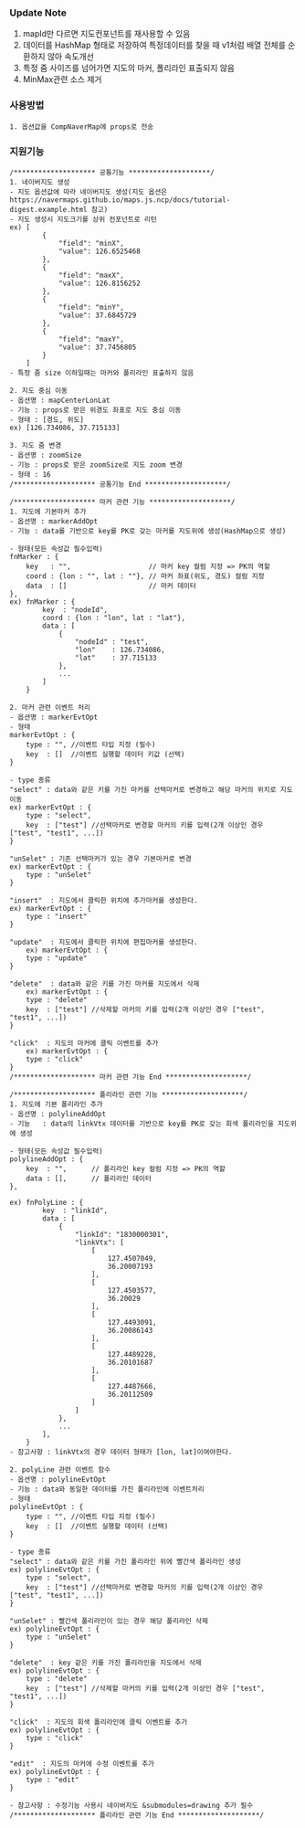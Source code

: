 ### Update Note
1. mapId만 다르면 지도컨포넌트를 재사용할 수 있음
2. 데이터를 HashMap 형태로 저장하여 특정데이터를 찾을 때 v1처럼 배열 전체를 순환하지 않아 속도개선
3. 특정 줌 사이즈를 넘어가면 지도의 마커, 폴리라인 표출되지 않음
4. MinMax관련 소스 제거

### 사용방법
    1. 옵션값을 CompNaverMap에 props로 전송

### 지원기능
    /******************** 공통기능 ********************/
    1. 네이버지도 생성
    - 지도 옵션값에 따라 네이버지도 생성(지도 옵션은 https://navermaps.github.io/maps.js.ncp/docs/tutorial-digest.example.html 참고)
    - 지도 생성시 지도크기를 상위 컨포넌트로 리턴
    ex) [
            {
                "field": "minX",
                "value": 126.6525468
            },
            {
                "field": "maxX",
                "value": 126.8156252
            },
            {
                "field": "minY",
                "value": 37.6845729
            },
            {
                "field": "maxY",
                "value": 37.7456805
            }
        ]
    - 특정 줌 size 이하일때는 마커와 폴리라인 표출하지 않음

    2. 지도 중심 이동
    - 옵션명 : mapCenterLonLat
    - 기능 : props로 받은 위경도 좌표로 지도 중심 이동
    - 형태 : [경도, 위도]
    ex) [126.734086, 37.715133]

    3. 지도 줌 변경
    - 옵션명 : zoomSize
    - 기능 : props로 받은 zoomSize로 지도 zoom 변경
    - 형태 : 16
    /******************** 공통기능 End ********************/

    /******************** 마커 관련 기능 ********************/
    1. 지도에 기본마커 추가
    - 옵션명 : markerAddOpt
    - 기능 : data를 기반으로 key를 PK로 갖는 마커를 지도위에 생성(HashMap으로 생성)

    - 형태(모든 속성값 필수입력)
    fnMarker : {
        key   : "",                   // 마커 key 컬럼 지정 => PK의 역할
        coord : {lon : "", lat : ""}, // 마커 좌표(위도, 경도) 컬럼 지정
        data  : []                    // 마커 데이터
    },
    ex) fnMarker : {
            key  : "nodeId",
            coord : {lon : "lon", lat : "lat"},
            data : [
                {
                    "nodeId" : "test",
                    "lon"    : 126.734086,
                    "lat"    : 37.715133
                },
                ...
            ]
        }

    2. 마커 관련 이벤트 처리
    - 옵션명 : markerEvtOpt
    - 형태
    markerEvtOpt : {
        type : "", //이벤트 타입 지정 (필수)
        key  : []  //이벤트 실행할 데이터 키값 (선택)
    }
    
    - type 종류
    "select" : data와 같은 키를 가진 마커를 선택마커로 변경하고 해당 마커의 위치로 지도 이동
    ex) markerEvtOpt : {
        type : "select", 
        key  : ["test"] //선택마커로 변경할 마커의 키를 입력(2개 이상인 경우 ["test", "test1", ...])
    }

    "unSelet" : 기존 선택마커가 있는 경우 기본마커로 변경
    ex) markerEvtOpt : {
        type : "unSelet"
    }

    "insert"  : 지도에서 클릭한 위치에 추가마커를 생성한다.
    ex) markerEvtOpt : {
        type : "insert"
    }

    "update"  : 지도에서 클릭한 위치에 편집마커를 생성한다.
        ex) markerEvtOpt : {
        type : "update"
    }

    "delete"  : data와 같은 키를 가진 마커를 지도에서 삭제
        ex) markerEvtOpt : {
        type : "delete"
        key  : ["test"] //삭제할 마커의 키를 입력(2개 이상인 경우 ["test", "test1", ...])
    }

    "click"  : 지도의 마커에 클릭 이벤트를 추가
        ex) markerEvtOpt : {
        type : "click"
    }
    /******************** 마커 관련 기능 End ********************/
    
    /******************** 폴리라인 관련 기능 ********************/
    1. 지도에 기본 폴리라인 추가
    - 옵션명 : polylineAddOpt
    - 기능   : data의 linkVtx 데이터를 기반으로 key를 PK로 갖는 회색 폴리라인을 지도위에 생성

    - 형태(모든 속성값 필수입력)
    polylineAddOpt : {
        key  : "",      // 폴리라인 key 컬럼 지정 => PK의 역할
        data : [],      // 폴리라인 데이터
    },

    ex) fnPolyLine : {
            key  : "linkId",
            data : [
                {
                    "linkId": "1830000301",
                    "linkVtx": [
                        [
                            127.4507049,
                            36.20007193
                        ],
                        [
                            127.4503577,
                            36.20029
                        ],
                        [
                            127.4493091,
                            36.20086143
                        ],
                        [
                            127.4489228,
                            36.20101687
                        ],
                        [
                            127.4487666,
                            36.20112509
                        ]
                    ]
                },
                ...
            ],
        }
    - 참고사항 : linkVtx의 경우 데이터 형태가 [lon, lat]이여야한다.

    2. polyLine 관련 이벤트 함수
    - 옵션명 : polylineEvtOpt
    - 기능 : data와 동일한 데이터를 가진 폴리라인에 이벤트처리
    - 형태
    polylineEvtOpt : {
        type : "", //이벤트 타입 지정 (필수)
        key  : []  //이벤트 실행할 데이터 (선택)
    }

    - type 종류
    "select" : data와 같은 키를 가진 폴리라인 위에 빨간색 폴리라인 생성
    ex) polylineEvtOpt : {
        type : "select", 
        key  : ["test"] //선택마커로 변경할 마커의 키를 입력(2개 이상인 경우 ["test", "test1", ...])
    }

    "unSelet" : 빨간색 폴리라인이 있는 경우 해당 폴리라인 삭제
    ex) polylineEvtOpt : {
        type : "unSelet"
    }

    "delete"  : key 같은 키를 가진 폴리라인을 지도에서 삭제
    ex) polylineEvtOpt : {
        type : "delete"
        key  : ["test"] //삭제할 마커의 키를 입력(2개 이상인 경우 ["test", "test1", ...])
    }

    "click"  : 지도의 회색 폴리라인에 클릭 이벤트를 추가
    ex) polylineEvtOpt : {
        type : "click"
    }

    "edit"  : 지도의 마커에 수정 이벤트를 추가
    ex) polylineEvtOpt : {
        type : "edit"
    }

    - 참고사항 : 수정기능 사용시 네이버지도 &submodules=drawing 추가 필수
    /******************** 폴리라인 관련 기능 End ********************/
